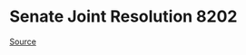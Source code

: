 # Senate Joint Resolution 8202

[Source](http://lawfilesext.leg.wa.gov/biennium/2021-22/Xml/Bills/Senate%20Joint%20Resolutions/8202.xml)
